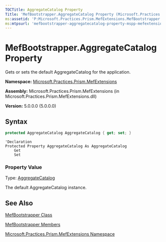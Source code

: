 ```yaml
---
TOCTitle: AggregateCatalog Property
Title: 'MefBootstrapper.AggregateCatalog Property (Microsoft.Practices.Prism.MefExtensions)'
ms:assetid: 'P:Microsoft.Practices.Prism.MefExtensions.MefBootstrapper.AggregateCatalog'
ms:mtpsurl: 'mefbootstrapper-aggregatecatalog-property-mspp-mefextensions.md'
---
```


# MefBootstrapper.AggregateCatalog Property

Gets or sets the default AggregateCatalog for the application.

**Namespace:** [Microsoft.Practices.Prism.MefExtensions](/patterns-practices/reference/mspp-mefextensions-namespace)

**Assembly:** Microsoft.Practices.Prism.MefExtensions (in Microsoft.Practices.Prism.MefExtensions.dll)

**Version:** 5.0.0.0 (5.0.0.0)

## Syntax

```C#
protected AggregateCatalog AggregateCatalog { get; set; }
```

```VB
'Declaration
Protected Property AggregateCatalog As AggregateCatalog
	Get
	Set
```

### Property Value

Type: [AggregateCatalog](http://msdn.microsoft.com/en-us/library/dd833165)

The default AggregateCatalog instance.

## See Also

[MefBootstrapper Class](/patterns-practices/reference/mefbootstrapper-class-mspp-mefextensions)

[MefBootstrapper Members](/patterns-practices/reference/mefbootstrapper-members-mspp-mefextensions)

[Microsoft.Practices.Prism.MefExtensions Namespace](/patterns-practices/reference/mspp-mefextensions-namespace)
